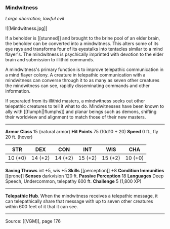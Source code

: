 ### Mindwitness
_Large aberration, lawful evil_

![[Mindwitness.jpg]]

If a beholder is [[stunned]] and brought to the brine pool of an elder brain, the beholder can be converted into a mindwitness. This alters some of its eye rays and transforms four of its eyestalks into tentacles similar to a mind flayer's. The mindwitness is psychically imprinted with devotion to the elder brain and submission to illithid commands.

A mindwitness's primary function is to improve telepathic communication in a mind flayer colony. A creature in telepathic communication with a mindwitness can converse through it to as many as seven other creatures the mindwitness can see, rapidly disseminating commands and other information.

If separated from its illithid masters, a mindwitness seeks out other telepathic creatures to tell it what to do. Mindwitnesses have been known to ally with [[flumph||flumphs]] and planar beings such as demons, shifting their worldview and alignment to match those of their new masters.



---

**Armor Class** 15 (natural armor)
**Hit Points** 75 (10d10 + 20)
**Speed** 0 ft., fly 20 ft. (hover)

| STR     | DEX     | CON     | INT     | WIS     | CHA     |
|---------|---------|---------|---------|---------|---------|
| 10 (+0) | 14 (+2) | 14 (+2) | 15 (+2) | 15 (+2) | 10 (+0) |

**Saving Throws** int +5, wis +5
**Skills** [[perception]] +8
**Condition Immunities** [[prone]]
**Senses** darkvision 120 ft.
**Passive Perception** 18
**Languages** Deep Speech, Undercommon, telepathy 600 ft.
**Challenge** 5 (1,800 XP)

---

**Telepathic Hub**. When the mindwitness receives a telepathic message, it can telepathically share that message with up to seven other creatures within 600 feet of it that it can see.


---

Source: [[VGM]], page 176